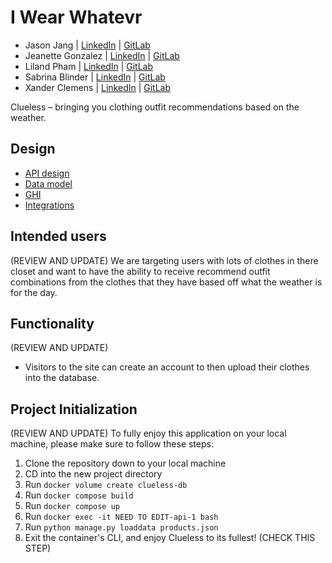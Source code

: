 # I Wear Whatevr

- Jason Jang | [LinkedIn](https://www.linkedin.com/in/chiyoung-jang) | [GitLab](https://gitlab.com/JasonJJ98)
- Jeanette Gonzalez | [LinkedIn](https://www.linkedin.com/in/jeanetteglz) | [GitLab](https://gitlab.com/JeanetteGz)
- Liland Pham | [LinkedIn](https://www.linkedin.com/in/lilandpham) | [GitLab](https://gitlab.com/phamliland)
- Sabrina Blinder | [LinkedIn](https://www.linkedin.com/in/sabrina-blinder-959575260) | [GitLab](https://gitlab.com/sabrinablinder)
- Xander Clemens | [LinkedIn](https://www.linkedin.com/in/alexanderclemens/) | [GitLab](https://gitlab.com/XanderRubio)



Clueless – bringing you clothing outfit recommendations based on the weather.

## Design

- [API design](docs/endpoints.md)
- [Data model](docs/data-model.md)
- [GHI](docs/wireframe.md)
- [Integrations](docs/integrations.md) 

## Intended users
(REVIEW AND UPDATE)
We are targeting users with lots of clothes in there closet and want to have the ability to receive recommend outfit combinations from the clothes that they have based off what the weather is for the day.

## Functionality
(REVIEW AND UPDATE)
- Visitors to the site can create an account to then upload their clothes into the database.


## Project Initialization
(REVIEW AND UPDATE)
To fully enjoy this application on your local machine, please make sure to follow these steps:

1. Clone the repository down to your local machine
2. CD into the new project directory
3. Run `docker volume create clueless-db`
4. Run `docker compose build`
5. Run `docker compose up`
6. Run `docker exec -it NEED TO EDIT-api-1 bash`
7. Run `python manage.py loaddata products.json`
8. Exit the container's CLI, and enjoy Clueless to its fullest! (CHECK THIS STEP)
